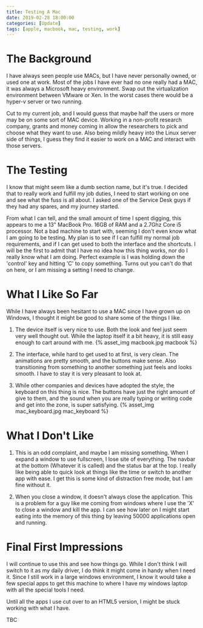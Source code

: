 ```yaml
---
title: Testing A Mac
date: 2019-02-28 18:00:00
categories: [Update]
tags: [apple, macbook, mac, testing, work]
---
```


# The Background

I have always seen people use MACs, but I have never personally owned, or used one at work. Most of the jobs I have ever had no one really had a MAC, it was always a Microsoft heavy environment. Swap out the virtualization environment between VMware or Xen. In the worst cases there would be a hyper-v server or two running.

<!--more-->

Cut to my current job, and I would guess that maybe half the users or more may be on some sort of MAC device. Working in a non-profit research company, grants and money coming in allow the researchers to pick and choose what they want to use. Also being mildly heavy into the Linux server side of things, I guess they find it easier to work on a MAC and interact with those servers.

# The Testing

I know that might seem like a dumb section name, but it's true. I decided that to really work and fulfill my job duties, I need to start working on one and see what the fuss is all about. I asked one of the Service Desk guys if they had any spares, and my journey started.

From what I can tell, and the small amount of time I spent digging, this appears to me a 13" MacBook Pro. 16GB of RAM and a 2.7Ghz Core i5 processor. Not a bad machine to start with, seeming I don't even know what I am going to be testing. My plan is to see if I can fulfill my normal job requirements, and if I can get used to both the interface and the shortcuts. I will be the first to admit that I have no idea how this thing works, nor do I really know what I am doing. Perfect example is I was holding down the 'control' key and hitting 'C' to copy something. Turns out you can't do that on here, or I am missing a setting I need to change.

# What I Like So Far

While I have always been hesitant to use a MAC since I have grown up on Windows, I thought it might be good to share some of the things I like. 

1. The device itself is very nice to use. Both the look and feel just seem very well thought out. While the laptop itself it a bit heavy, it is still easy enough to cart around with me.
{% asset_img macbook.jpg macbook %}

2. The interface, while hard to get used to at first, is very clean. The animations are pretty smooth, and the buttons make sense. Also transitioning from something to another something just feels and looks smooth. I have to stay it is very pleasant to look at. 

3. While other companies and devices have adopted the style, the keyboard on this thing is nice. The buttons have just the right amount of give to them, and the sound when you are really typing or writing code and get into the zone, is super satisfying. 
{% asset_img mac_keyboard.jpg mac_keyboard %}

# What I Don't Like

1. This is an odd complaint, and maybe I am missing something. When I expand a window to use fullscreen, I lose site of everything. The navbar at the bottom (Whatever it is called) and the status bar at the top. I really like being able to quick look at things like the time or switch to another app with ease. I get this is some kind of distraction free mode, but I am fine without it.

2. When you close a window, it doesn't always close the application. This is a problem for a guy like me coming from windows where I use the 'X' to close a window and kill the app. I can see how later on I might start eating into the memory of this thing by leaving 50000 applications open and running.

# Final First Impressions

I will continue to use this and see how things go. While I don't think I will switch to it as my daily driver, I do think it might come in handy when I need it. Since I still work in a large windows environment, I know it would take a few special apps to get this machine to where I have my windows laptop with all the special tools I need.

Until all the apps I use cut over to an HTML5 version, I might be stuck working with what I have.

TBC